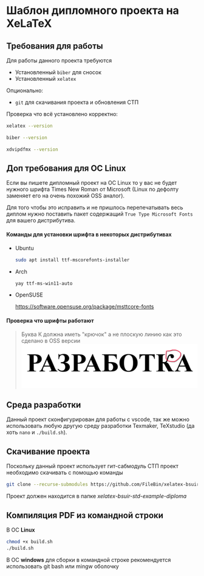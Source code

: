 # Шаблон дипломного проекта на XeLaTeX

## Требования для работы

Для работы данного проекта требуются

* Установленный `biber` для сносок
* Установленный `xelatex`

Опционально:

* `git` для скачивания проекта и обновления СТП 

Проверка что всё установлено корректно:

```bash
xelatex --version
```

```bash
biber --version
```

```bash
xdvipdfmx --version
```

## Доп требования для ОС Linux

Если вы пишете дипломный проект на ОС Linux то у вас не будет нужного шрифта Times New Roman от Microsoft (Linux по дефолту заменяет его на очень похожий OSS аналог).

Для того чтобы это исправить и не пришлось перепечатывать весь диплом нужно поставить пакет содержащий `True Type Microsoft Fonts` для вашего дистрибутива. 

#### Команды для установки шрифта в некоторых дистрибутивах

* Ubuntu
    ```bash
    sudo apt install ttf-mscorefonts-installer 
    ```

* Arch
    ```bash
    yay ttf-ms-win11-auto
    ```

* OpenSUSE

    https://software.opensuse.org/package/msttcore-fonts

#### Проверка что шрифты работают

> Буква К должна иметь "крючок" а не плоскую линию как это сделано в OSS версии
![font-example](./doc/font-example.png)
## Среда разработки

Данный проект сконфигурирован для работы с vscode, так же можно использовать любую другую среду разработки Texmaker, TeXstudio (да хоть `nano` и `./build.sh`).
## Скачивание проекта

Поскольку данный проект использует гит-сабмодуль СТП проект необходимо скачивать с помощью команды

```bash
git clone --recurse-submodules https://github.com/FileBin/xelatex-bsuir-std-example-diploma
```

Проект должен находится в папке *xelatex-bsuir-std-example-diploma*

## Компиляция PDF из командной строки

В ОС **Linux**

```bash
chmod +x build.sh
./build.sh
```

В ОС **windows** для сборки в командной строке рекомендуется использовать git bash или mingw оболочку
